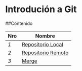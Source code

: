 # Introdución a Git

##Contenido

Nro | Nombre |
--- | --- |
*1* |  [Repositorio Local](https://github.com/GermanKuber/Git-Introduction/blob/master/1%20-%20Repositorio%20Local.md)
*2* |  [Repositorio Remoto](https://github.com/GermanKuber/Git-Introduction/blob/master/1%20-%20Repositorio%20Local.md)
*3* |  [Merge](https://github.com/GermanKuber/Git-Introduction/blob/master/1%20-%20Repositorio%20Local.md)
